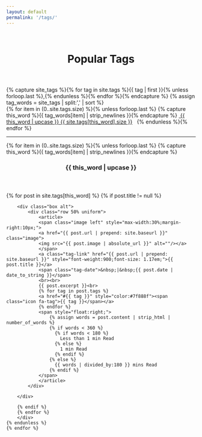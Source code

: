 ```yaml
---
layout: default
permalink: '/tags/'
---
```


<div id="main" class="alt" style="text-align: center;">
    <br>
    <header class="major">
      <h1>Popular Tags</h1>
    </header>
</div>


  <div class="row uniform">
    <div class="1u 12u$(medium)">
      <p></p>
    </div>
    <div class="10u 12u$(medium)">
{% capture site_tags %}{% for tag in site.tags %}{{ tag | first }}{% unless forloop.last %},{% endunless %}{% endfor %}{% endcapture %}
{% assign tag_words = site_tags | split:',' | sort %}

<div class="tags" >
  {% for item in (0..site.tags.size) %}{% unless forloop.last %}
    {% capture this_word %}{{ tag_words[item] | strip_newlines }}{% endcapture %}
    <a href="#{{ this_word | cgi_escape }}" class="tags-link button small" style="margin-bottom:5px;"><span class="icon fa-tag">&nbsp;{{ this_word | upcase }} <span>{{ site.tags[this_word].size }}</span></span></a>&nbsp;&nbsp;
  {% endunless %}{% endfor %}

  <hr>

  {% for item in (0..site.tags.size) %}{% unless forloop.last %}
    {% capture this_word %}{{ tag_words[item] | strip_newlines }}{% endcapture %}
      <header class="major">
        <h3 class="tags-title" id="{{ this_word | cgi_escape }}">
          {{ this_word | upcase }}
        </h3>
      </header>
      <div class="tags-group">
        {% for post in site.tags[this_word] %}
        {% if post.title != null %}
          
        <div class="box alt">
            <div class="row 50% uniform">
                <article>
                <span class="image left" style="max-width:30%;margin-right:10px;">
                <a href="{{ post.url | prepend: site.baseurl }}" class="image">
                <img src="{{ post.image | absolute_url }}" alt=""/></a>
                </span>
                <a class="tag-link" href="{{ post.url | prepend: site.baseurl }}" style="font-weight:900;font-size: 1.17em;">{{ post.title }}</a>
                <span class="tag-date">&nbsp;|&nbsp;{{ post.date | date_to_string }}</span>
                <br><br>            
                {{ post.excerpt }}<br>
                {% for tag in post.tags %}
                <a href="#{{ tag }}" style="color:#7f888f"><span class="icon fa-tag">{{ tag }}</span></a>
                {% endfor %}
                <span style="float:right;">
                    {% assign words = post.content | strip_html | number_of_words %}
                    {% if words < 360 %}
                      {% if words < 180 %}
                        Less than 1 min Read
                      {% else %}
                        1 min Read
                      {% endif %}
                    {% else %}
                      {{ words | divided_by:180 }} mins Read
                    {% endif %}
                </span>
                </article>
            </div>
           
        </div>
               
        {% endif %}
        {% endfor %}
        </div>
    {% endunless %}
    {% endfor %}
</div> <!-- /.tags -->
    <div class="1u 12u$(medium)">
        <p></p>
    </div>
</div>
